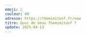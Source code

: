 ```yaml
---
emoji: 🦊
couleur: 40
adresse: https://themimitoof.fr/now
titre: Quoi de beau Themimitoof ?
update: 2025-04-13
---
```

